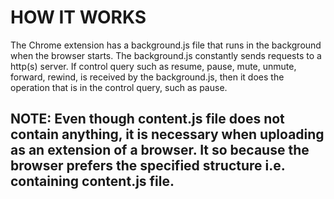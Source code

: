 # HOW IT WORKS
The Chrome extension has a background.js file that runs in the background when the browser starts. The background.js constantly sends requests to a http(s) server. If control query such as resume, pause, mute, unmute, forward, rewind, is received by the background.js, then it does the operation that is in the control query, such as pause.
## NOTE: Even though content.js file does not contain anything, it is necessary when uploading as an extension of a browser. It so because the browser prefers the specified structure i.e. containing content.js file.
